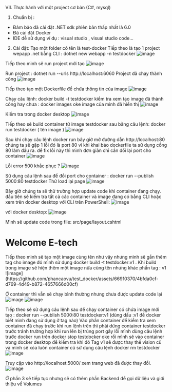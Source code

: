 VII. Thực hành với một project cơ bản (C#, mysql)
1. Chuẩn bị : 
- Đảm bảo đã cài đặt .NET sdk phiên bản thấp nhất là 6.0
- Đã cài đặt Docker
- IDE dễ sử dụng ví dụ : visual studio , visual studio code...
2. Cài đặt: 
Tạo một folder có tên là test-docker
Tiếp theo là tạo 1 project wepapp .net bằng CLI : 
dotnet new webapp -n testdocker 
 ![image](https://github.com/phancaovu/test_docker/assets/66910370/03452656-74a5-4465-985b-1be572e217da)

Tiếp theo mình sẽ run project mới tạo
 ![image](https://github.com/phancaovu/test_docker/assets/66910370/37968f46-7983-418f-bb7b-3fc1766e4a9a)

Run project : dotnet run --urls http://localhost:6060
Project đã chạy thành công 
 ![image](https://github.com/phancaovu/test_docker/assets/66910370/0adea087-4fcc-42a7-b6da-ac957d9b1a05)

Tiếp theo tạo một Dockerfile để chứa thông tin của image
 ![image](https://github.com/phancaovu/test_docker/assets/66910370/daffb778-ba6a-4ee1-9b59-253bd5a33c38)

Chạy câu lệnh: docker build -t testdocker 
kiểm tra xem tạo image đã thành công hay chưa : docker images
oke image của mình đã hiển thị 
 ![image](https://github.com/phancaovu/test_docker/assets/66910370/c8312d43-cf99-4dd4-b8b1-9177fefa002b)

Kiểm tra trong docker desktop
 ![image](https://github.com/phancaovu/test_docker/assets/66910370/b7546778-a889-494e-8915-b0bec851d58a)

Tiếp theo sẽ build container từ image testdocker sau bằng câu lệnh: docker run testdocker ( tên image )
 ![image](https://github.com/phancaovu/test_docker/assets/66910370/ea1dc2bc-b1da-4fad-b703-ed11bce657c7)


Sau khi chạy câu lệnh docker run bây giờ mở đường dẫn http://localhost:80 chúng ta sẽ gặp 1 lỗi đó là port 80 vì khi khai báo dockerfile ta sử dụng cổng 80 làm đầu ra. để fix lỗi này thì mình đơn giản chỉ cần đổi lại port cho container 
 ![image](https://github.com/phancaovu/test_docker/assets/66910370/737cd09e-86ab-482b-a652-e7ce849b6127)

Lỗi error 500 khắc phục ?
 ![image](https://github.com/phancaovu/test_docker/assets/66910370/21315b01-a735-4187-9c17-8f8694c6c663)

Sử dụng câu lệnh sau để đổi port cho container : 
docker run --publish 5000:80 testdocker
Thử load lại page
 ![image](https://github.com/phancaovu/test_docker/assets/66910370/3ed99648-2105-4786-9c3a-868f360dde7d)


Bây giờ chúng ta sẽ thử trường hợp update code khi container đang chạy. đầu tiên sẽ kiểm tra tất cả các container và image đang có bằng CLI hoặc xem trên docker desktop
với CLI trên PowerShell:
 ![image](https://github.com/phancaovu/test_docker/assets/66910370/280175b7-eae9-4fcc-9c7a-a9440b3e0116)

với docker desktop: 
 ![image](https://github.com/phancaovu/test_docker/assets/66910370/08aaefcc-d602-497f-b838-7b18bfd4810e)

Mình sẽ update code trong file: src/page/layout.cshtml 
<h1 class="display-4">Welcome E-tech</h1>
Tiếp theo mình sẽ tạo một image cùng tên như vậy nhưng mình sẽ gắn thêm tag cho image đó mình sử dụng 
docker build -t testdocker:v1 .
Khi build trong image sẽ hiện thêm một image nữa cùng tên nhưng khác phần tag : v1
 ![image](https://github.com/phancaovu/test_docker/assets/66910370/4bfda0cf-d769-4d49-b872-4657666d00cf)


Ở container thì vẫn sẽ chạy bình thường nhưng chưa được update code lại 
 ![image](https://github.com/phancaovu/test_docker/assets/66910370/b341d618-8972-475c-895e-70cc3f19e52d)
 ![image](https://github.com/phancaovu/test_docker/assets/66910370/1feecc18-cb35-4224-8d32-f0353ce58809)


 
Tiếp theo sẽ sử dụng câu lệnh sau để chạy container có chứa image mới tạo :
docker run --publish 5000:80 testdocker:v1  (dùng dấu :v1 để docker biết mình đang sử dụng ở tag nào)
Vào phần container để kiểm tra xem container đã chạy trước khi run lệnh trên thì phải dừng container testdocker  trước tránh trường hợp khi run lên bị trùng port gây lỗi mình dùng câu lệnh trước docker run trên
docker stop testdocker 
oke rồi mình sẽ vào container trong docker desktop để kiếm tra  khi đó Tag v1 sẽ được thay thế vision cũ và mình sẽ xóa luôn container cũ sử dụng câu lệnh
docker rm testdocker 
 ![image](https://github.com/phancaovu/test_docker/assets/66910370/55c5e1c4-1f91-4eea-9496-afeb70b12297)

Truy cập vào http://localhost:5000/ xem trang web đã được thay đổi.
 ![image](https://github.com/phancaovu/test_docker/assets/66910370/8029834f-4c8a-491c-be5c-d2cc836d113d)

Ở phần 3 sẽ tiếp tục nhưng sẽ có thêm phần Backend để gọi dữ liệu và giới thiệu về Volumes

